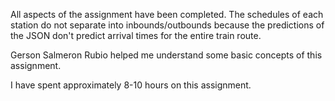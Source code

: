 
All aspects of the assignment have been completed. The schedules of each station do not separate
into inbounds/outbounds because the predictions of the JSON don't predict arrival times for
the entire train route.


Gerson Salmeron Rubio helped me understand some basic concepts of this assignment.

I have spent approximately 8-10 hours on this assignment.


